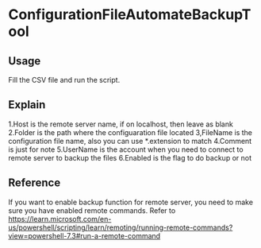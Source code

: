# ConfigurationFileAutomateBackupTool
## Usage
Fill the CSV file and run the script.
## Explain
1.Host is the remote server name, if on localhost, then leave as blank
2.Folder is the path where the configuaration file located
3,FileName is the configuration file name, also you can use *.extension to match
4.Comment is just for note
5.UserName is the account when you need to connect to remote server to backup the files
6.Enabled is the flag to do backup or not

## Reference
If you want to enable backup function for remote server, you need to make sure you have enabled remote commands. Refer to https://learn.microsoft.com/en-us/powershell/scripting/learn/remoting/running-remote-commands?view=powershell-7.3#run-a-remote-command
